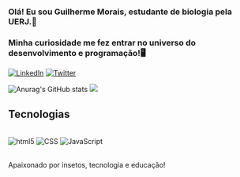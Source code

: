 ### Olá! Eu sou Guilherme Morais, estudante de biologia pela UERJ.🐜
### Minha curiosidade me fez entrar no universo do desenvolvimento e programação!🖥️

[![LinkedIn](https://img.shields.io/badge/LinkedIn-0077B5?style=for-the-badge&logo=linkedin&logoColor=white)](https://www.linkedin.com/in/https://www.linkedin.com/in/guilherme-m-morais/)
[![Twitter](https://img.shields.io/badge/Twitter-1DA1F2?style=for-the-badge&logo=twitter&logoColor=white)](https://twitter.com/Gui_Morais_97)

![Anurag's GitHub stats](https://github-readme-stats.vercel.app/api?username=BioGMMorais&show_icons=true&theme=dark)
![](https://github-readme-stats.vercel.app/api/top-langs/?username=BioGMMorais&layout=compact&langs_count=7&theme=dark)

## Tecnologias

<div style="display: inline_block"><br/>
    <img aling="center" alt="html5" src="https://img.shields.io/badge/HTML5-E34F26?style=for-the-badge&logo=html5&logoColor=white">
    <img aling="center" alt="CSS" src="https://img.shields.io/badge/CSS3-1572B6?style=for-the-badge&logo=css3&logoColor=white">
    <img aling="center" alt="JavaScript" src="https://img.shields.io/badge/JavaScript-F7DF1E?style=for-the-badge&logo=javascript&logoColor=black">
</div><br/>

Apaixonado por insetos, tecnologia e educação!
